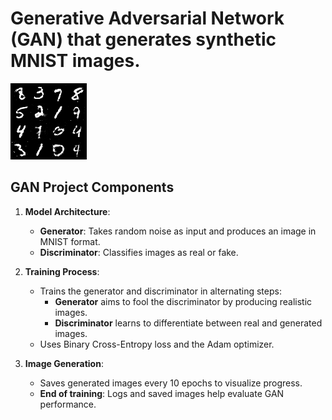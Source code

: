 # Generative Adversarial Network (GAN) that generates synthetic MNIST images.
![image](generated_images/epoch_40.png)
## GAN Project Components

1. **Model Architecture**:
   - **Generator**: Takes random noise as input and produces an image in MNIST format.
   - **Discriminator**: Classifies images as real or fake.

2. **Training Process**:
   - Trains the generator and discriminator in alternating steps:
     - **Generator** aims to fool the discriminator by producing realistic images.
     - **Discriminator** learns to differentiate between real and generated images.
   - Uses Binary Cross-Entropy loss and the Adam optimizer.

3. **Image Generation**:
   - Saves generated images every 10 epochs to visualize progress.
   - **End of training**: Logs and saved images help evaluate GAN performance.

